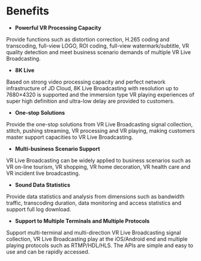 # Benefits

-   **Powerful VR Processing Capacity**

Provide functions such as distortion correction, H.265 coding and transcoding, full-view LOGO, ROI coding, full-view watermark/subtitle, VR quality detection and meet business scenario demands of multiple VR Live Broadcasting.

-   **8K Live**

Based on strong video processing capacity and perfect network infrastructure of JD Cloud, 8K Live Broadcasting with resolution up to 7680×4320 is supported and the immersion type VR playing experiences of super high definition and ultra-low delay are provided to customers. 

-   **One-stop Solutions**

Provide the one-stop solutions from VR Live Broadcasting signal collection, stitch, pushing streaming, VR processing and VR playing, making customers master support capacities to VR Live Broadcasting.

-   **Multi-business Scenario Support**

VR Live Broadcasting can be widely applied to business scenarios such as VR on-line tourism, VR shopping, VR home decoration, VR health care and VR incident live broadcasting.

-   **Sound Data Statistics**

Provide data statistics and analysis from dimensions such as bandwidth traffic, transcoding duration, data monitoring and access statistics and support full log download.

-   **Support to Multiple Terminals and Multiple Protocols**

Support multi-terminal and multi-direction VR Live Broadcasting signal collection, VR Live Broadcasting play at the iOS/Android end and multiple playing protocols such as RTMP/HDL/HLS. The APIs are simple and easy to use and can be rapidly accessed.
